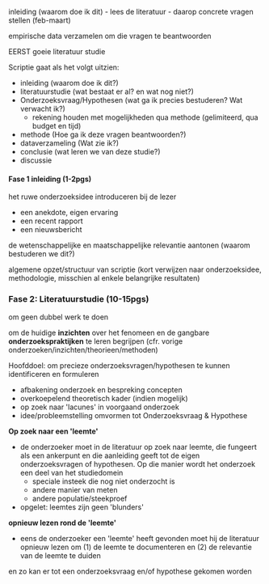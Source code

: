 
inleiding (waarom doe ik dit)
	- lees de literatuur
	- daarop concrete vragen stellen (feb-maart)

empirische data verzamelen om die vragen te beantwoorden

EERST goeie literatuur studie

Scriptie gaat als het volgt uitzien:
- inleiding (waarom doe ik dit?)
- literatuurstudie (wat bestaat er al? en wat nog niet?)
- Onderzoeksvraag/Hypothesen (wat ga ik precies bestuderen? Wat verwacht ik?)
	- rekening houden met mogelijkheden qua methode (gelimiteerd, qua budget en tijd)
- methode (Hoe ga ik deze vragen beantwoorden?)
- dataverzameling (Wat zie ik?)
- conclusie (wat leren we van deze studie?)
- discussie

#### Fase 1 inleiding (1-2pgs)

het ruwe onderzoeksidee introduceren bij de lezer
- een anekdote, eigen ervaring
- een recent rapport
- een nieuwsbericht

de wetenschappelijke en maatschappelijke relevantie aantonen (waarom bestuderen we dit?)

algemene opzet/structuur van scriptie (kort verwijzen naar onderzoeksidee, methodologie, misschien al enkele belangrijke resultaten)

### Fase 2: Literatuurstudie (10-15pgs)
om geen dubbel werk te doen

om de huidige **inzichten** over het fenomeen en de gangbare **onderzoekspraktijken** te leren begrijpen (cfr. vorige onderzoeken/inzichten/theorieen/methoden)

Hoofddoel: om precieze onderzoeksvragen/hypothesen te kunnen identificeren en formuleren
- afbakening onderzoek en bespreking concepten
- overkoepelend theoretisch kader (indien mogelijk)
- op zoek naar 'lacunes' in voorgaand onderzoek
- idee/probleemstelling omvormen tot Onderzoeksvraag & Hypothese



**Op zoek naar een 'leemte'**
- de onderzoeker moet in de literatuur op zoek naar leemte, die fungeert als een ankerpunt en die aanleiding geeft tot de eigen onderzoeksvragen of hypothesen. Op die manier wordt het onderzoek een deel van het studiedomein
	- speciale insteek die nog niet onderzocht is
	- andere manier van meten
	- andere populatie/steekproef
- opgelet: leemtes zijn geen 'blunders'

**opnieuw lezen rond de 'leemte'**
- eens de onderzoeker een 'leemte' heeft gevonden moet hij de literatuur opnieuw lezen om (1) de leemte te documenteren en (2) de relevantie van de leemte te duiden

en zo kan er tot een onderzoeksvraag en/of hypothese gekomen worden






